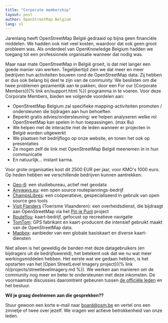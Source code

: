 ```yaml
---
title: "Corporate membership"
layout: post
author: OpenStreetMap Belgium
lang: nl
---
```


Jarenlang heeft OpenStreetMap België gedraaid op bijna geen financiële middelen. We hadden ook niet veel kosten, waardoor dat ook geen groot probleem was. Als onderdeel van OpenKnowledge Belgium hadden we toegang tot een professionele organisatie wanneer dat nodig was.

Maar naar mate OpenStreetMap in België groeit, is dat niet langer een goede manier van werken. Tegelijkertijd zien we dat meer en meer bedrijven hun activiteiten bouwen rond de OpenStreetMap data. Zij hebben er dus ook belang bij deel te zijn van de community. We beslisten om die twee problemen gezamenlijk aan te pakken, door een For our [Corporate Members]({% link en/support.html %}) programma in te voeren. Voor deze Corporate Members, bieden we volgende voordelen aan:

* OpenStreetMap Belgium zal specifieke mapping-activiteiten promoten / ondersteunen die bijdragen aan hun behoeften
* Beperkt gratis advies/ondersteuning: we helpen analyseren welke rol OpenStreetMap kan spelen in hun toepassingen. (max 8u)
* We helpen met de interactie met de leden wanneer er projecten in België worden uitgewerkt
* We plaatsen het bedrijflogo op onze website, en tonen het ook op presentaties
* Ze mogen zelf de link met OpenStreetMap België meenemen in in hun communicatie
* En natuurlijk... instant karma.

Voor grote organisaties kost dit 2500 EUR per jaar, voor KMO's 1000 euro. Op heden hebben we verschillende bedrijven kunnen aantrekken:

* [Geo-6](https://geo6.be/): een studiebureau, actief met geodata
* [Anyways.eu](https://www.anyways.eu/): een open source routeplannings-bedrijf
* [ChampsLibres](https://www.champs-libres.coop/): een coöperatieve, gespecialiseerd in gebruik van open source geo tools
* [Visit Flanders](https://www.visitflanders.com/) (Toerisme Vlaanderen): een overheidsdienst, die bijdraagt aan OpenStreetMap via het [Pin je Punt](https://toerismevlaanderen.be/nl/pinjepunt) project
* [RouteYou](https://www.routeyou.com/): kaart-bedrijf, gefocust op recreatieve navigatie
* [TomTom](https://www.tomtom.com/):  GPS fabrikant en kaart-producent die intensief gebruikt maakt van de OpenStreetMap data.
* [Mapbox](https://www.mapbox.com/): aanbieder van een globale basiskaart en diverse kaart-diensten

Niet alleen is het geweldig de banden met deze datagebruikers (en bijdragers uit de bedrijfswereld), het betekent ook dat we nu wat meer werkingsmiddelen hebben. Het eerste wat we gedaan hebben, is het opstarten van het [Open StreetLevel Imagery project]({% link nl/projects/streetlevelimagery.md %}). We werken aan manieren om de community nog meer en beter te ondersteunen met deze inkomsten. De voornaamste discussies daaromtrent gebeuren tussen [de officiële leden](https://members.osm.be/view/members) en het bestuur.

**Wil je graag deelnemen aan die gesprekken??**

Stuur gewoon een korte e-mail naar board@osm.be en vertel ons een zinnetje of twee over jezelf. We vragen wel actieve betrokkenheid van onze leden.
